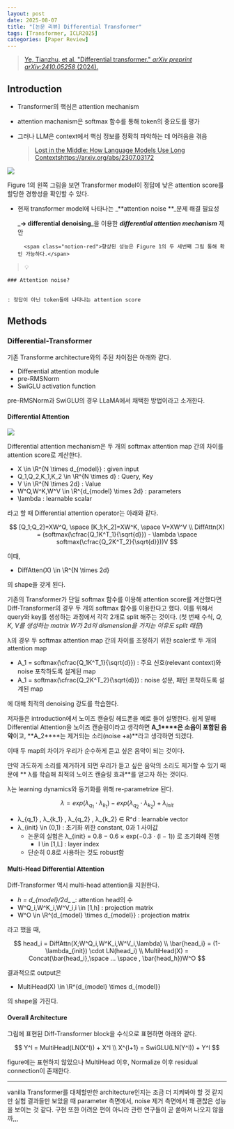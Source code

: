 ```yaml
---
layout: post
date: 2025-08-07
title: "[논문 리뷰] Differential Transformer"
tags: [Transformer, ICLR2025]
categories: [Paper Review]
---
```


> [Ye, Tianzhu, et al. "Differential transformer." ](https://arxiv.org/abs/2410.05258)[_arXiv preprint arXiv:2410.05258_](https://arxiv.org/abs/2410.05258)[ (2024).](https://arxiv.org/abs/2410.05258)



## Introduction

- Transformer의 핵심은 attention mechanism
- attention machanism은 softmax 함수를 통해 token의 중요도를 평가
- 그러나 LLM은 context에서 핵심 정보를 정확히 파악하는 데 어려움을 겪음

	> [Lost in the Middle: How Language Models Use Long Contextshttps://arxiv.org/abs/2307.03172](https://arxiv.org/abs/2307.03172)


![](https://prod-files-secure.s3.us-west-2.amazonaws.com/542b861c-36a8-4051-84e5-8804b6728dba/9083ea56-691a-4752-ae26-47f403431ac8/image.png?X-Amz-Algorithm=AWS4-HMAC-SHA256&X-Amz-Content-Sha256=UNSIGNED-PAYLOAD&X-Amz-Credential=ASIAZI2LB466X34BL3MP%2F20250816%2Fus-west-2%2Fs3%2Faws4_request&X-Amz-Date=20250816T110040Z&X-Amz-Expires=3600&X-Amz-Security-Token=IQoJb3JpZ2luX2VjECcaCXVzLXdlc3QtMiJIMEYCIQCKanqp9Hr09K2ZgOHCCwInidafZDxjNrGs9ub1p9H2rAIhAOEoC8oNx2n9Stmk1s4CKp6B6dgfWATv7980I74Wc%2FnbKv8DCHAQABoMNjM3NDIzMTgzODA1IgwXpJhj9gcCtDvjP68q3AM9A6nfHlVQF%2BoKRmXzwwNCdv3v4aMI9MlMhVMD3wrls5ncTC4QTRcB7r5BHWQb4wbWY6ZGnLw2oljHonXC2Zd1b27d9hBM8JWsZ4LjSzsFUBlyU1KtIHGpn%2BzDI%2Bv0XGas%2BSbMgdfDVMj86%2BI7FA0fcUMcnRre1A5JPhENbyNsaDseabqT8%2FY%2BXRhs9C0er5UofKa3gwPf8Qt26BrH6iUsHXKCjQQdIFsgdGAuFmD%2FqaKZkW70JMnWF%2BtAjmmGi1oqm%2FhE%2B5%2F3TXgmISP6jwvExLk3yLE%2FWaLpfLx8wVGqUqRF4hTwuD65ryQNIx6U17n1WdVShTQJ8zWZk%2BQnWQrmc7NBPLm4nAOzkJgXtMmYKxSExjAlTImZ7xAKd7rY74Nq22JSAfNEh9NWIUEoL9whi7ivakGcMxfiIU8pOJm4CI9lKk348eTUPcLz4TbvQ4BD1bSfWL8mh3MmXQkYIoFRMK54SvyjsFJzr9VptbFez2lEHknKJnCortvEOUpH%2Fxl6qrnBgDh%2BJnVLuBAm3wBPGkQJKIy6KT65if5ragPD%2F3nLM3fylpIfeS6HtvWPDCu%2BYeRGJS4jtEx0fio7MFRdL89PG8OxkjIDc8vxp1LjEZ%2FlCl9qnb24f6NT8jDM3YDFBjqkAUw1opMZjANtkAkQEHlabPTMRfTuXSrJi5isUKJxdS8urf9CUHX%2BCL%2Fty5zpfH0DqxMt4M442cxgDXlrZeT03frdZn5E4KN%2BGCZD10t%2FSET1kJvESXvpkIB5w3lnfZiCsf1LjojWSeG2FNjmkCWlXweti%2BcWvx9aXgIJ2Hm1eIPXXcNst4lfikvidz6%2BOzClNbO81thiGtp3mFuI3jy3W1fcgyUd&X-Amz-Signature=21e9d93cc3db10d82b42c6d3583f9cb98e977083d3ff699b77d63009756e8db6&X-Amz-SignedHeaders=host&x-amz-checksum-mode=ENABLED&x-id=GetObject)


Figure 1의 왼쪽 그림을 보면 Transformer model이 정답에 낮은 attention score를 할당한 경향성을 확인할 수 있다.

- 현재 transformer model에 나타나는 _**attention noise **_문제 해결 필요성

	_**→ differential denoising**_을 이용한 _**differential attention mechanism**_ 제안


		<span class="notion-red">향상된 성능은 Figure 1의 두 세번째 그림 통해 확인 가능하다.</span>


> 💡 


	### Attention noise?


	: 정답이 아닌 token들에 나타나는 attention score



## Methods



### Differential-Transformer


기존 Transforme architecture와의 주된 차이점은 아래와 같다.

- Differential attention module
- pre-RMSNorm
- SwiGLU activation function

pre-RMSNorm과 SwiGLU의 경우 LLaMA에서 채택한 방법이라고 소개한다.



#### Differential Attention


![](https://prod-files-secure.s3.us-west-2.amazonaws.com/542b861c-36a8-4051-84e5-8804b6728dba/116d70b2-1963-4810-9167-f4c7d8a06e8f/image.png?X-Amz-Algorithm=AWS4-HMAC-SHA256&X-Amz-Content-Sha256=UNSIGNED-PAYLOAD&X-Amz-Credential=ASIAZI2LB466X34BL3MP%2F20250816%2Fus-west-2%2Fs3%2Faws4_request&X-Amz-Date=20250816T110040Z&X-Amz-Expires=3600&X-Amz-Security-Token=IQoJb3JpZ2luX2VjECcaCXVzLXdlc3QtMiJIMEYCIQCKanqp9Hr09K2ZgOHCCwInidafZDxjNrGs9ub1p9H2rAIhAOEoC8oNx2n9Stmk1s4CKp6B6dgfWATv7980I74Wc%2FnbKv8DCHAQABoMNjM3NDIzMTgzODA1IgwXpJhj9gcCtDvjP68q3AM9A6nfHlVQF%2BoKRmXzwwNCdv3v4aMI9MlMhVMD3wrls5ncTC4QTRcB7r5BHWQb4wbWY6ZGnLw2oljHonXC2Zd1b27d9hBM8JWsZ4LjSzsFUBlyU1KtIHGpn%2BzDI%2Bv0XGas%2BSbMgdfDVMj86%2BI7FA0fcUMcnRre1A5JPhENbyNsaDseabqT8%2FY%2BXRhs9C0er5UofKa3gwPf8Qt26BrH6iUsHXKCjQQdIFsgdGAuFmD%2FqaKZkW70JMnWF%2BtAjmmGi1oqm%2FhE%2B5%2F3TXgmISP6jwvExLk3yLE%2FWaLpfLx8wVGqUqRF4hTwuD65ryQNIx6U17n1WdVShTQJ8zWZk%2BQnWQrmc7NBPLm4nAOzkJgXtMmYKxSExjAlTImZ7xAKd7rY74Nq22JSAfNEh9NWIUEoL9whi7ivakGcMxfiIU8pOJm4CI9lKk348eTUPcLz4TbvQ4BD1bSfWL8mh3MmXQkYIoFRMK54SvyjsFJzr9VptbFez2lEHknKJnCortvEOUpH%2Fxl6qrnBgDh%2BJnVLuBAm3wBPGkQJKIy6KT65if5ragPD%2F3nLM3fylpIfeS6HtvWPDCu%2BYeRGJS4jtEx0fio7MFRdL89PG8OxkjIDc8vxp1LjEZ%2FlCl9qnb24f6NT8jDM3YDFBjqkAUw1opMZjANtkAkQEHlabPTMRfTuXSrJi5isUKJxdS8urf9CUHX%2BCL%2Fty5zpfH0DqxMt4M442cxgDXlrZeT03frdZn5E4KN%2BGCZD10t%2FSET1kJvESXvpkIB5w3lnfZiCsf1LjojWSeG2FNjmkCWlXweti%2BcWvx9aXgIJ2Hm1eIPXXcNst4lfikvidz6%2BOzClNbO81thiGtp3mFuI3jy3W1fcgyUd&X-Amz-Signature=a2c5df13b53405d75f9498183c1b37f711524df290c5def2a0fc8b44fabef1e8&X-Amz-SignedHeaders=host&x-amz-checksum-mode=ENABLED&x-id=GetObject)


Differential attention mechanism은 두 개의 softmax attention map 간의 차이를 attention score로 계산한다.

- X \in \R^{N \times d\_{model}} : given input
- Q\_1,Q\_2,K\_1,K\_2 \in \R^{N \times d} : Query, Key
- V \in \R^{N \times 2d} : Value
- W^Q,W^K,W^V \in \R^{d\_{model} \times 2d} : parameters
- \lambda : learnable scalar

라고 할 때 Differential attention operator는 아래와 같다.


$$
[Q_1;Q_2]=XW^Q, \space [K_1;K_2]=XW^K, \space V=XW^V \\
DiffAttn(X) = (softmax(\cfrac{Q_1K^T_1}{\sqrt{d}}) - \lambda \space softmax(\cfrac{Q_2K^T_2}{\sqrt{d}}))V
$$


이때,

- DiffAtten(X) \in \R^{N \times 2d}

의 shape을 갖게 된다.


기존의 Transformer가 단일 softmax 함수를 이용해 attention score를 계산했다면 Diff-Transformer의 경우 두 개의 softmax 함수를 이용한다고 했다. 이를 위해서 query와 key를 생성하는 과정에서 각각 2개로 split 해주는 것이다. <span class="notion-red">(첫 번째 수식, </span><span class="notion-red">_Q, K, V를 생성하는 matrix W가 2d의 dismension을 가지는 이유도 split 때문_</span><span class="notion-red">)</span>


 λ의 경우 두 softmax attention map 간의 차이를 조정하기 위한 scaler로 두 개의 attention map

- A\_1 = softmax(\cfrac{Q\_1K^T\_1}{\sqrt{d}}) : 주요 신호(relevant context)와 noise 포착하도록 설계된 map
- A\_1 = softmax(\cfrac{Q\_2K^T\_2}{\sqrt{d}}) : noise 성분, 패턴 포착하도록 설계된 map 

에 대해 최적의 denoising 강도를 학습한다.


저자들은 introduction에서 노이즈 캔슬링 헤드폰을 예로 들어 설명한다. 쉽게 말해 Differential Attention을 노이즈 캔슬링이라고 생각하면 **A\_1****은 소음이 포함된 음악**이고, **A\_2****는 제거되는 소리(noise +a)**라고 생각하면 되겠다. 


이때 두 map의 차이가 우리가 순수하게 듣고 싶은 음악이 되는 것이다. 


만약 과도하게 소리를 제거하게 되면 우리가 듣고 싶은 음악의 소리도 제거할 수 있기 때문에 ** λ를 학습해 최적의 노이즈 캔슬링 효과**를 얻고자 하는 것이다.


λ는 learning dynamics와 동기화를 위해 re-parametrize 된다.


$$
\lambda = exp(\lambda_{q_1} \cdot \lambda_{k_1}) - exp(\lambda_{q_2} \cdot \lambda_{k_2}) + \lambda_{init}
$$

- λ\_{q\_1} , λ\_{k\_1} , λ\_{q\_2} , λ\_{k\_2} ∈ R^d : learnable vector
- λ\_{init} \in (0,1) : 초기화 위한 constant, 0과 1 사이값
	- 논문의 실험은 λ\_{init} = 0.8 − 0.6 × exp(−0.3 · (l − 1)) 로 초기화해 진행
		- l \in [1,L] : layer index
	- 단순히 0.8로 사용하는 것도 robust함


#### **Multi-Head Differential Attention**


Diff-Transformer 역시 multi-head attention을 지원한다.

- _h = d\_{model}/2d__ _: attention head의 수
- W^Q\_i,W^K\_i,W^V\_i,i \in [1,h] : projection matrix
- W^O \in \R^{d\_{model} \times d\_{model}} : projection matrix

라고 했을 때,


$$
head_i = DiffAttn(X;W^Q_i,W^K_i,W^V_i,\lambda) \\
\bar{head_i} = (1-\lambda_{init}) \cdot LN(head_i) \\
MultiHead(X) = Concat(\bar{head_i},\space ... \space , \bar{head_h})W^O
$$


결과적으로 output은

- MultiHead(X) \in \R^{d\_{model} \times d\_{model}}

의 shape을 가진다.



#### Overall Architecture


그림에 표현된 Diff-Transformer block을 수식으로 표현하면 아래와 같다.


$$
Y^l = MultiHead(LN(X^l)) + X^l \\
X^{l+1} = SwiGLU(LN(Y^l)) + Y^l
$$


figure에는 표현하지 않았으나 MultiHead 이후, Normalize 이후 residual connection이 존재한다.


---


vanilla Transformer를 대체할만한 architecture인지는 조금 더 지켜봐야 할 것 같지만 실험 결과들만 보았을 때 parameter 측면에서, noise 제거 측면에서 꽤 괜찮은 성능을 보이는 것 같다. 구현 또한 어려운 편이 아니라 관련 연구들이 곧 쏟아져 나오지 않을까,,,


